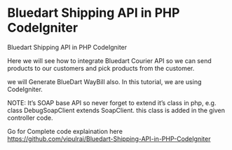 # Bluedart Shipping API in PHP CodeIgniter
 Bluedart Shipping API in PHP CodeIgniter
 
Here we will see how to integrate Bluedart Courier API so we can send products to our customers and pick products from the customer.

we will Generate BlueDart WayBill also. In this tutorial, we are using CodeIgniter.

NOTE: It’s SOAP base API so never forget to extend it’s class in php, e.g.
class DebugSoapClient extends SoapClient.
this class is added in the given controller code.

Go for Complete code explaination here
<a href="https://github.com/vipulrai/Bluedart-Shipping-API-in-PHP-CodeIgniter">https://github.com/vipulrai/Bluedart-Shipping-API-in-PHP-CodeIgniter</a>
